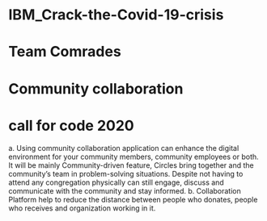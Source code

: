 # IBM_Crack-the-Covid-19-crisis
# Team Comrades
# Community collaboration
# call for code 2020
a.	Using community collaboration application can enhance the digital environment for your community members, community employees or both. It will be mainly Community-driven feature, Circles bring together and the community’s team in problem-solving situations. Despite not having to attend any congregation physically can still engage, discuss and communicate with the community and stay informed.
b.	Collaboration Platform help to reduce the distance between people who donates, people who receives and organization working in it.

